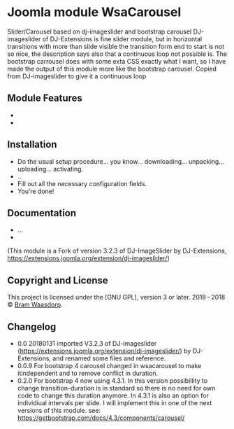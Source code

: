 # Joomla module WsaCarousel
Slider/Carousel based on  dj-imageslider and bootstrap carousel
DJ-imageslider of DJ-Extensions is fine slider module, but in horizontal transitions with more than slide visible the transition form end to start is not so nice, the description says also that a continuous loop not possible is. The bootstrap carrousel does with some exta CSS exactly what I  want, so I have made the output of this module more like the bootstrap carousel.
Copied from DJ-imageslider to give it a continuous loop

## Module Features

* 
*

## Installation
* Do the usual setup procedure… you know… downloading… unpacking… uploading… activating. 
* ..
* Fill out all the necessary configuration fields.
* You’re done!

## Documentation
* ...
*


(This module is a Fork of version 3.2.3 of DJ-ImageSlider by DJ-Extensions,
https://extensions.joomla.org/extension/dj-imageslider/)



## Copyright and License

This project is licensed under the [GNU GPL], version 3 or later.
2018&thinsp;&ndash;&thinsp;2018 &copy; [Bram Waasdorp](http://www.waasdorpsoekhan.nl).

## Changelog

* 0.0 20180131 imported V3.2.3 of DJ-imageslider (https://extensions.joomla.org/extension/dj-imageslider/) by DJ-Extensions,
and renamed some files and reference.
* 0.0.9 For bootstrap 4 carousel changed in wsacarousel to make itindependent and to remove conflict in duration.  
* 0.2.0 For bootstrap 4 now using 4.3.1. In this version possibillity to change transition-duration is in standard so there is no need for own code to change this duration anymore. In 4.3.1 is also an option for individiual intervals per slide. I will implement this in one of the next versions of this module.
see: https://getbootstrap.com/docs/4.3/components/carousel/  
